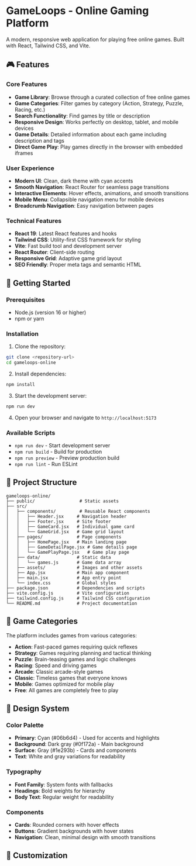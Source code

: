 # GameLoops - Online Gaming Platform

A modern, responsive web application for playing free online games. Built with React, Tailwind CSS, and Vite.

## 🎮 Features

### Core Features
- **Game Library**: Browse through a curated collection of free online games
- **Game Categories**: Filter games by category (Action, Strategy, Puzzle, Racing, etc.)
- **Search Functionality**: Find games by title or description
- **Responsive Design**: Works perfectly on desktop, tablet, and mobile devices
- **Game Details**: Detailed information about each game including description and tags
- **Direct Game Play**: Play games directly in the browser with embedded iframes

### User Experience
- **Modern UI**: Clean, dark theme with cyan accents
- **Smooth Navigation**: React Router for seamless page transitions
- **Interactive Elements**: Hover effects, animations, and smooth transitions
- **Mobile Menu**: Collapsible navigation menu for mobile devices
- **Breadcrumb Navigation**: Easy navigation between pages

### Technical Features
- **React 19**: Latest React features and hooks
- **Tailwind CSS**: Utility-first CSS framework for styling
- **Vite**: Fast build tool and development server
- **React Router**: Client-side routing
- **Responsive Grid**: Adaptive game grid layout
- **SEO Friendly**: Proper meta tags and semantic HTML

## 🚀 Getting Started

### Prerequisites
- Node.js (version 16 or higher)
- npm or yarn

### Installation

1. Clone the repository:
```bash
git clone <repository-url>
cd gameloops-online
```

2. Install dependencies:
```bash
npm install
```

3. Start the development server:
```bash
npm run dev
```

4. Open your browser and navigate to `http://localhost:5173`

### Available Scripts

- `npm run dev` - Start development server
- `npm run build` - Build for production
- `npm run preview` - Preview production build
- `npm run lint` - Run ESLint

## 📁 Project Structure

```
gameloops-online/
├── public/                 # Static assets
├── src/
│   ├── components/         # Reusable React components
│   │   ├── Header.jsx     # Navigation header
│   │   ├── Footer.jsx     # Site footer
│   │   ├── GameCard.jsx   # Individual game card
│   │   └── GameGrid.jsx   # Game grid layout
│   ├── pages/             # Page components
│   │   ├── HomePage.jsx   # Main landing page
│   │   ├── GameDetailPage.jsx # Game details page
│   │   └── GamePlayPage.jsx   # Game play page
│   ├── data/              # Static data
│   │   └── games.js       # Game data array
│   ├── assets/            # Images and other assets
│   ├── App.jsx            # Main app component
│   ├── main.jsx           # App entry point
│   └── index.css          # Global styles
├── package.json           # Dependencies and scripts
├── vite.config.js         # Vite configuration
├── tailwind.config.js     # Tailwind CSS configuration
└── README.md              # Project documentation
```

## 🎯 Game Categories

The platform includes games from various categories:

- **Action**: Fast-paced games requiring quick reflexes
- **Strategy**: Games requiring planning and tactical thinking
- **Puzzle**: Brain-teasing games and logic challenges
- **Racing**: Speed and driving games
- **Arcade**: Classic arcade-style games
- **Classic**: Timeless games that everyone knows
- **Mobile**: Games optimized for mobile play
- **Free**: All games are completely free to play

## 🎨 Design System

### Color Palette
- **Primary**: Cyan (#06b6d4) - Used for accents and highlights
- **Background**: Dark gray (#0f172a) - Main background
- **Surface**: Gray (#1e293b) - Cards and components
- **Text**: White and gray variations for readability

### Typography
- **Font Family**: System fonts with fallbacks
- **Headings**: Bold weights for hierarchy
- **Body Text**: Regular weight for readability

### Components
- **Cards**: Rounded corners with hover effects
- **Buttons**: Gradient backgrounds with hover states
- **Navigation**: Clean, minimal design with smooth transitions

## 🔧 Customization

